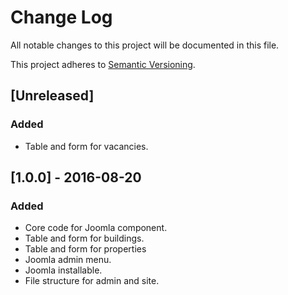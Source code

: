 
# Change Log
All notable changes to this project will be documented in this file.

This project adheres to [Semantic Versioning](http://semver.org/).

## [Unreleased]
### Added
- Table and form for vacancies.





## [1.0.0] - 2016-08-20
### Added
- Core code for Joomla component.
- Table and form for buildings.
- Table and form for properties
- Joomla admin menu.
- Joomla installable.
- File structure for admin and site.

